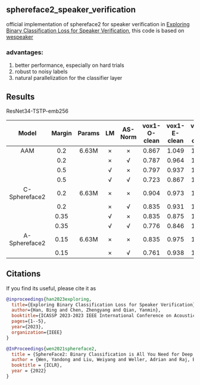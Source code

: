 ## sphereface2_speaker_verification

official implementation of sphereface2 for speaker verification in [Exploring Binary Classification Loss for Speaker Verification](https://ieeexplore.ieee.org/abstract/document/10094954), this code is based on [wespeaker](https://github.com/wenet-e2e/wespeaker)

### advantages:
1. better performance, especially on hard trials
2. robust to noisy labels
3. natural parallelization for the classifier layer

## Results

ResNet34-TSTP-emb256

| Model | Margin | Params | LM | AS-Norm | vox1-O-clean | vox1-E-clean | vox1-H-clean |
|:------:|:------:|:------:|:--:|:-------:|:------------:|:------------:|:------------:|
| AAM | 0.2 |6.63M | × | × | 0.867 | 1.049 | 1.959 |
|                      |    0.2 |  | × | √ | 0.787 | 0.964 | 1.726 |
|                      |   0.5 |   | √ | × | 0.797 | 0.937 | 1.695 |
|                      |   0.5  |  | √ | √ | 0.723 | 0.867 | 1.532 |
| C-Sphereface2 | 0.2 |6.63M | × | × | 0.904 | 0.973 | 1.737 |
|                      |  0.2 |      | × | √ | 0.835 | 0.931 | 1.652 |
|                      |  0.35 |     | √ | × | 0.835 | 0.875 | 1.533 |
|                      |  0.35 |     | √ | √ | 0.776 | 0.846 | 1.460 |
| A-Sphereface2 | 0.15 | 6.63M | × | × | 0.835 | 0.975 | 1.742 |
|                      |  0.15 |      | × | √ | 0.761 | 0.938 | 1.630 |


## Citations
If you find its useful, please cite it as
```bibtex
@inproceedings{han2023exploring,
  title={Exploring Binary Classification Loss for Speaker Verification},
  author={Han, Bing and Chen, Zhengyang and Qian, Yanmin},
  booktitle={ICASSP 2023-2023 IEEE International Conference on Acoustics, Speech and Signal Processing (ICASSP)},
  pages={1--5},
  year={2023},
  organization={IEEE}
}

@InProceedings{wen2021sphereface2,
  title = {SphereFace2: Binary Classification is All You Need for Deep Face Recognition},
  author = {Wen, Yandong and Liu, Weiyang and Weller, Adrian and Raj, Bhiksha and Singh, Rita},
  booktitle = {ICLR},
  year = {2022}
}
```
